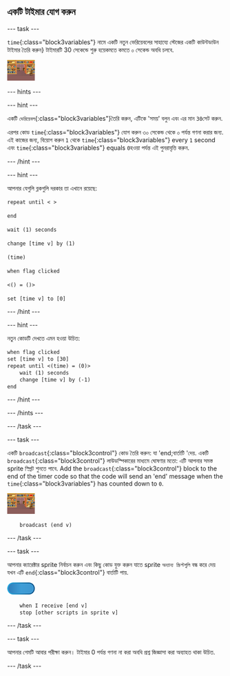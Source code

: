 ## একটি টাইমার যোগ করুন

\--- task \---

`time`{:class="block3variables"} নামে একটি নতুন ভেরিয়েবলের সাহায্যে স্টেজের একটি কাউন্টডাউন টাইমার তৈরি করুন} টাইমারটি 30 সেকেন্ডে শুরু হয়েকমতে কমতে ০ সেকেন্ড অবধি চলবে.

![Stage sprite](images/stage-sprite.png)

\--- hints \---

\--- hint \---

একটি `ভেরিয়েবল`{:class="block3variables"}তৈরি করুন, এটিকে 'সময়' বলুন এবং এর মান `30`সেট করুন.

এরপর কোড `time`{:class="block3variables"} যোগ করুন ৩০ সেকেন্ড থেকে ০ পর্যন্ত গণনা করার জন্য. এই কাজের জন্য, বিয়োগ করুন `1` থেকে `time`{:class="block3variables"} every `1` second এবং `time`{:class="block3variables"} equals `0`হওয়া পর্যন্ত এই পুনরাবৃত্তি করুন.

\--- /hint \---

\--- hint \---

আপনার যেগুলি ব্লকগুলি দরকার তা এখানে রয়েছে:

```blocks3
repeat until < >

end

wait (1) seconds

change [time v] by (1)

(time)

when flag clicked

<() = ()>

set [time v] to [0]
```

\--- /hint \---

\--- hint \---

নতুন কোডটি দেখতে এমন হওয়া উচিত:

```blocks3
when flag clicked
set [time v] to [30]
repeat until <(time) = (0)>
    wait (1) seconds
    change [time v] by (-1)
end
```

\--- /hint \---

\--- /hints \---

\--- /task \---

\--- task \---

একটি `broadcast`{:class="block3control"} কোড তৈরি করুন: যা 'end;বার্তাটি 'দেয়. একটি `broadcast`{:class="block3control"} লাউডস্পিকারের মাধ্যমে ঘোষণার মতো: এটি আপনার সমস্ত sprite স্প্রিট শুনতে পাবে. Add the `broadcast`{:class="block3control"} block to the end of the timer code so that the code will send an 'end' message when the `time`{:class="block3variables"} has counted down to `0`.

![Stage sprite](images/stage-sprite.png)

```blocks3
    broadcast (end v)
```

\--- /task \---

\--- task \---

আপনার ক্যারেক্টার sprite নির্বাচন করুন এবং কিছু কোড যুক্ত করুন যাতে sprite `অন্যান্য স্ক্রিপ্টগুলি` বন্ধ করে দেয় যখন এটি `end`{:class="block3control"} বার্তাটি পায়.

![Giga sprite](images/giga-sprite.png)

```blocks3
    when I receive [end v]
    stop [other scripts in sprite v]
```

\--- /task \---

\--- task \---

আপনার গেমটি আবার পরীক্ষা করুন। টাইমার 0 পর্যন্ত গণনা না করা অবধি প্রশ্ন জিজ্ঞাসা করা অব্যাহত থাকা উচিত.

\--- /task \---